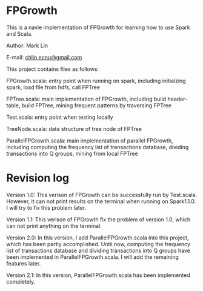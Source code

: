 FPGrowth
========

This is a navie implementation of FPGrowth for learning how to use Spark and Scala. 

Author: Mark Lin

E-mail: chlin.ecnu@gmail.com


This project contains files as follows:

FPGrowth.scala: entry point when running on spark, including initialzing spark, load file from hdfs, call FPTree

FPTree.scala: main implementation of FPGrowth, including build header-table, build FPTree, mining frequent patterns by traversing FPTree

Test.scala: entry point when testing locally

TreeNode.scala: data structure of tree node of FPTree

ParallelFPGrowth.scala: main implementation of parallel FPGrowth, including computing the frequency list of transactions database, dividing transactions into Q groups, mining from local FPTree


Revision log
========
Version 1.0:
This verison of FPGrowth can be successfully run by Test.scala. However, it can not print results on the terminal when running on Spark1.1.0. I will try to fix this problem later.

Version 1.1:
This verison of FPGrowth fix the problem of version 1.0, which can not print anything on the terminal.

Version 2.0:
In this version, I add ParallelFPGrowth.scala into this project, which has been partly accomplished. Until now, computing the frequency list of transactions database and dividing
transactions into Q groups have been implemented in ParallelFPGrowth.scala. I will add the remaining features later.

Version 2.1:
In this version, ParallelFPGrowth.scala has been implemented completely.
